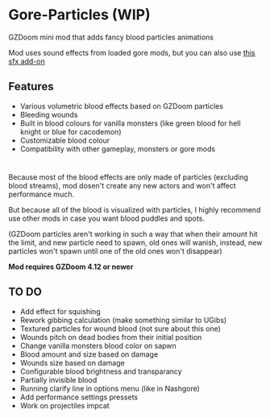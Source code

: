 # Gore-Particles (WIP)
GZDoom mini mod that adds fancy blood particles animations

Mod uses sound effects from loaded gore mods, but you can also use
[this sfx add-on](https://drive.google.com/file/d/1m2uRR5Aw2YcJhw8IR-lAHvpnnfMVo0fB/view?usp=sharing)

## Features

* Various volumetric blood effects based on GZDoom particles
* Bleeding wounds
* Built in blood colours for vanilla monsters (like green blood for hell knight or blue for cacodemon)
* Customizable blood colour
* Compatibility with other gameplay, monsters or gore mods
#

Because most of the blood effects are only made of particles (excluding blood streams), mod dosen't create any new actors and won't affect performance much.

But because all of the blood is visualized with particles, I highly recommend use other mods in case you want blood puddles and spots.

(GZDoom particles aren't working in such a way that when their amount hit the limit, and new particle need to spawn, old ones will wanish, instead, new particles won't spawn until one of the old ones won't disappear)

__Mod requires GZDoom 4.12 or newer__

## TO DO

* Add effect for squishing
* Rework gibbing calculation (make something similar to UGibs)
* Textured particles for wound blood (not sure about this one)
* Wounds pitch on dead bodies from their initial position
* Change vanilla monsters blood color on sapwn
* Blood amount and size based on damage
* Wounds size based on damage
* Configurable blood brightness and transparancy
* Partially invisible blood
* Running clarify line in options menu (like in Nashgore)
* Add performance settings pressets
* Work on projectiles impcat
